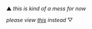 ▲ _this is kind of a mess for now_

_please view [this](https://github.com/nimoy/nimoy/wiki/draft) instead_ ▽
